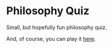 # Philosophy Quiz
Small, but hopefully fun philosophy quiz.

And, of course, you can play it [here](https://irfandaily.neocities.org/Philosophy%20Quiz).
